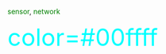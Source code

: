 
<font color=green>sensor</font>, <font color=green>network</font>

<font color=#00ffff size=72>color=#00ffff</font>
